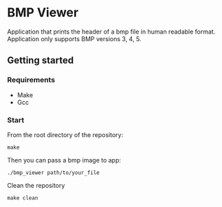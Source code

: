 # BMP Viewer
Application that prints the header of a bmp file in human readable format. Application only supports BMP versions 3, 4, 5.

## Getting started

### Requirements
- Make
- Gcc

### Start
From the root directory of the repository:
```
make
```
Then you can pass a bmp image to app:
```
./bmp_viewer path/to/your_file
```
Clean the repository
```
make clean
```
